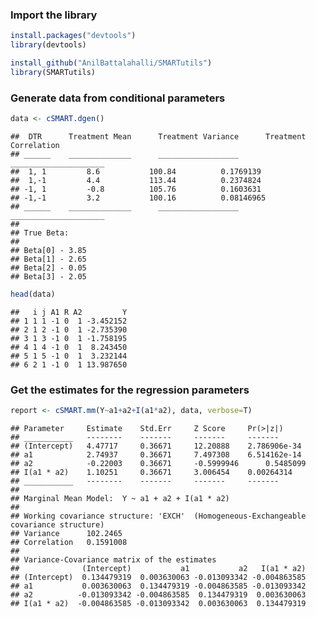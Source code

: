 ### Import the library

``` r
install.packages("devtools")
library(devtools)
```

``` r
install_github("AnilBattalahalli/SMARTutils")
library(SMARTutils)
```

### Generate data from conditional parameters

``` r
data <- cSMART.dgen()
```

    ##  DTR      Treatment Mean      Treatment Variance      Treatment Correlation 
    ## ______    ______________      __________________      _____________________ 
    ##  1, 1         8.6           100.84          0.1769139 
    ##  1,-1         4.4           113.44          0.2374824 
    ## -1, 1         -0.8          105.76          0.1603631 
    ## -1,-1         3.2           100.16          0.08146965 
    ## ______    ______________      __________________      _____________________ 
    ## 
    ## True Beta:
    ## 
    ## Beta[0] - 3.85 
    ## Beta[1] - 2.65 
    ## Beta[2] - 0.05 
    ## Beta[3] - 2.05

``` r
head(data)
```

    ##   i j A1 R A2         Y
    ## 1 1 1 -1 0  1 -3.452152
    ## 2 1 2 -1 0  1 -2.735390
    ## 3 1 3 -1 0  1 -1.758195
    ## 4 1 4 -1 0  1  8.243450
    ## 5 1 5 -1 0  1  3.232144
    ## 6 2 1 -1 0  1 13.987650

### Get the estimates for the regression parameters

``` r
report <- cSMART.mm(Y~a1+a2+I(a1*a2), data, verbose=T)
```

    ## Parameter     Estimate    Std.Err     Z Score     Pr(>|z|) 
    ## ___________   --------    -------     -------     ------- 
    ## (Intercept)   4.47717     0.36671     12.20888    2.786906e-34 
    ## a1            2.74937     0.36671     7.497308    6.514162e-14 
    ## a2            -0.22003    0.36671     -0.5999946      0.5485099 
    ## I(a1 * a2)    1.10251     0.36671     3.006454    0.00264314 
    ## ___________   --------    -------     -------     ------- 
    ## 
    ## Marginal Mean Model:  Y ~ a1 + a2 + I(a1 * a2) 
    ## 
    ## Working covariance structure: 'EXCH'  (Homogeneous-Exchangeable covariance structure)
    ## Variance      102.2465
    ## Correlation   0.1591008
    ## 
    ## Variance-Covariance matrix of the estimates
    ##              (Intercept)           a1           a2   I(a1 * a2)
    ## (Intercept)  0.134479319  0.003630063 -0.013093342 -0.004863585
    ## a1           0.003630063  0.134479319 -0.004863585 -0.013093342
    ## a2          -0.013093342 -0.004863585  0.134479319  0.003630063
    ## I(a1 * a2)  -0.004863585 -0.013093342  0.003630063  0.134479319
